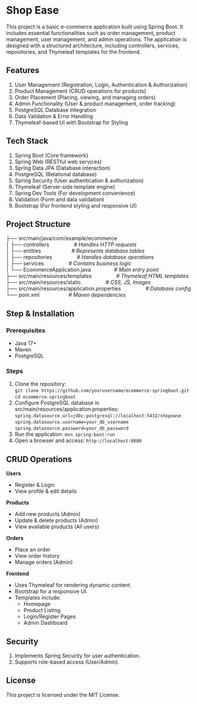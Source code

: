# Shop Ease
This project is a basic e-commerce application built using Spring Boot. It includes essential functionalities such as order management, product management, user management, and admin operations. The application is designed with a structured architecture, including controllers, services, repositories, and Thymeleaf templates for the frontend. 

## Features
1. User Management (Registration, Login, Authentication & Authorization)
2. Product Management (CRUD operations for products)
3. Order Placement (Placing, viewing, and managing orders)
4. Admin Functionality (User & product management, order tracking)
5. PostgreSQL Database Integration
6. Data Validation & Error Handling
7. Thymeleaf-based UI with Bootstrap for Styling

## Tech Stack
1. Spring Boot (Core framework) 
2. Spring Web (RESTful web services)
3. Spring Data JPA (Database interaction)
4. PostgreSQL (Relational database)
5. Spring Security (User authentication & authorization)
6. Thymeleaf (Server-side template engine)
7. Spring Dev Tools (For development convenience)
8. Validation (Form and data validation)
9. Bootstrap (For frontend styling and responsive UI)

## Project Structure

├── src/main/java/com/example/ecommerce  <br/>
│   ├── controllers             &nbsp; &nbsp;   &nbsp; &nbsp;   &nbsp; &nbsp;   &nbsp; &nbsp;     *# Handles HTTP requests* <br/>
│   ├── entities            &nbsp; &nbsp;   &nbsp; &nbsp;   &nbsp; &nbsp;   &nbsp; &nbsp;      &nbsp;  &nbsp; *# Represents database tables* <br/>
│   ├── repositories         &nbsp; &nbsp;   &nbsp; &nbsp;   &nbsp; &nbsp;   &nbsp; &nbsp;        *# Handles database operations* <br/>
│   ├── services              &nbsp; &nbsp;   &nbsp; &nbsp;   &nbsp; &nbsp;   &nbsp; &nbsp;       *# Contains business logic* <br/>
│   └── EcommerceApplication.java&nbsp; &nbsp;   &nbsp; &nbsp;   &nbsp; &nbsp;   &nbsp; &nbsp;    *# Main entry point* <br/>
├── src/main/resources/templates   &nbsp; &nbsp;   &nbsp; &nbsp;   &nbsp; &nbsp;   &nbsp; &nbsp;  *# Thymeleaf HTML templates* <br/>
├── src/main/resources/static     &nbsp; &nbsp;   &nbsp; &nbsp;   &nbsp; &nbsp;   &nbsp; &nbsp;   *# CSS, JS, Images* <br/>
├── src/main/resources/application.properties &nbsp; &nbsp;   &nbsp; &nbsp;   &nbsp; &nbsp;   &nbsp; &nbsp; *# Database config* <br/>
└── pom.xml &nbsp; &nbsp;   &nbsp; &nbsp; &nbsp;&nbsp;  &nbsp; &nbsp;   &nbsp; &nbsp; *# Maven dependencies* <br/>

## Step & Installation
### Prerequisites
- Java 17+
- Maven
- PostgreSQL

### Steps
1. Clone the repository: <br/>
   `git clone https://github.com/yourusername/ecommerce-springboot.git` <br/>
    `cd ecommerce-springboot`
2. Configure PostgreSQL database in src/main/resources/application.properties: <br/>
   `spring.datasource.url=jdbc:postgresql://localhost:5432/shopease` <br/>
`spring.datasource.username=your_db_username` <br/>
`spring.datasource.password=your_db_password`
3. Run the application:
   `mvn spring-boot:run`
4. Open a browser and access:
   `http://localhost:8080`

## CRUD Operations
**Users**
- Register & Login
- View profile & edit details

**Products**
- Add new products (Admin)
- Update & delete products (Admin)
- View available products (All users)

**Orders**
- Place an order
- View order history
- Manage orders (Admin)

**Frontend**
- Uses Thymeleaf for rendering dynamic content.
- Bootstrap for a responsive UI.
- Templates include:
    - Homepage
    - Product Listing
    - Login/Register Pages
    - Admin Dashboard

## Security
1. Implements Spring Security for user authentication.
2. Supports role-based access (User/Admin).

## License
This project is licensed under the MIT License.
